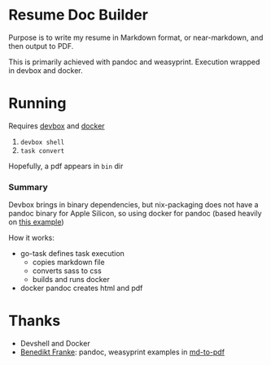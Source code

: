# Resume Doc Builder

Purpose is to write my resume in Markdown format, or near-markdown, and then output to PDF.

This is primarily achieved with pandoc and weasyprint. Execution wrapped in devbox and docker.

# Running
Requires [devbox](https://www.jetify.com/devbox) and [docker](https://docs.docker.com/get-started/get-docker/)

1. `devbox shell`
1. `task convert`

Hopefully, a pdf appears in `bin` dir

### Summary
Devbox brings in binary dependencies, but nix-packaging does not have a pandoc binary for Apple Silicon, so using docker for pandoc (based heavily on [this example](https://github.com/spawnia/md-to-pdf))

How it works:
* go-task defines task execution
    * copies markdown file
    * converts sass to css
    * builds and runs docker
* docker pandoc creates html and pdf


# Thanks
* Devshell and Docker
* [Benedikt Franke](https://github.com/spawnia): pandoc, weasyprint examples in [md-to-pdf](https://github.com/spawnia/md-to-pdf)
